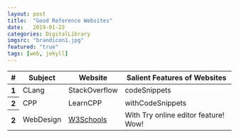 ```yaml
---
layout: post
title:  "Good Reference Websites"
date:   2019-01-22
categories: DigitalLibrary
imgsrc: "brandicon1.jpg"
featured: "true"
tags: [web, jekyll]
---
```

<table class="table table-striped">
  <thead>
    <tr>
      <th scope="col">#</th>
      <th scope="col">Subject</th>
      <th scope="col">Website</th>
      <th scope="col">Salient Features of Websites</th>
    </tr>
  </thead>
  <tbody>
    <tr>
      <th scope="row">1</th>
      <td>CLang</td>
      <td>StackOverflow</td>
      <td>codeSnippets</td>
    </tr>
    <tr>
      <th scope="row">2</th>
      <td>CPP</td>
      <td>LearnCPP</td>
      <td>withCodeSnippets</td>
    </tr>
      <tr>
      <th scope="row">2</th>
      <td>WebDesign</td>
      <td>
      <a href="https://www.w3schools.com">W3Schools</a></td>
      <td>With Try online editor feature! Wow!</td>
    </tr>
  </tbody>
</table>
